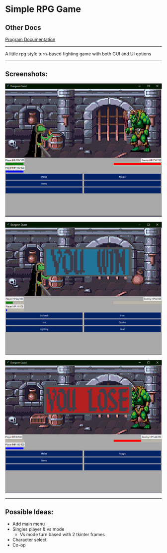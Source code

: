 # Simple RPG Game

## Other Docs

[Program Documentation](docs/documentation.md)

---

A little rpg style turn-based fighting game with both GUI and UI options

---
## Screenshots:

![Normal GUI](docs/screenshots/rpg-game.PNG)

![Win GUI](docs/screenshots/rpg-win.PNG)

![Lose GUI](docs/screenshots/rpg-lose.PNG)

---
## Possible Ideas:
- Add main menu
- Singles player & vs mode
  - Vs mode turn based with 2 tkinter frames
- Character select
- Co-op
